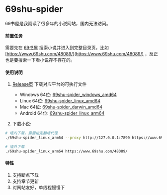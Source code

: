 # 69shu-spider

69书屋是我阅读了很多年的小说网站，国内无法访问。

#### 前置任务

需要先在 [69书屋](https://www.69shu.com/) 搜索小说并进入到完整目录页，比如 [https://www.69shu.com/48089/](https://www.69shu.com/48089/) ，反正也是要搜索一下看小说存不存在的。

#### 使用说明

1. [Release页](https://github.com/cooolr/69shu-spider/releases/tag/v1.1) 下载对应平台的可执行文件
    - Windows 64位: [69shu-spider_windows_amd64](https://github.com/cooolr/69shu-spider/releases/download/v1.1/69shu-spider_windows_amd64.exe)
    - Linux 64位: [69shu-spider_linux_amd64](https://github.com/cooolr/69shu-spider/releases/download/v1.1/69shu-spider_linux_amd64)
    - Mac 64位: [69shu-spider_darwin_amd64](https://github.com/cooolr/69shu-spider/releases/download/v1.1/69shu-spider_darwin_amd64)
    - Android 64位: [69shu-spider_linux_arm64](https://github.com/cooolr/69shu-spider/releases/download/v1.1/69shu-spider_linux_arm64)

2. 下载小说: 
``` bash
# 墙内下载，需要指定翻墙代理
./69shu-spider_linux_arm64 --proxy http://127.0.0.1:7890 https://www.69shu.com/48089/

# 墙外下载
./69shu-spider_linux_arm64 https://www.69shu.com/48089/
```
#### 特性

1. 支持断点下载
2. 支持章节更新
3. 对网站友好，单线程慢慢下


